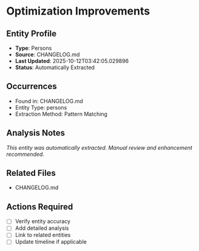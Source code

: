 # Optimization Improvements

## Entity Profile
- **Type**: Persons
- **Source**: CHANGELOG.md
- **Last Updated**: 2025-10-12T03:42:05.029896
- **Status**: Automatically Extracted

## Occurrences
- Found in: CHANGELOG.md
- Entity Type: persons
- Extraction Method: Pattern Matching

## Analysis Notes
*This entity was automatically extracted. Manual review and enhancement recommended.*

## Related Files
- CHANGELOG.md

## Actions Required
- [ ] Verify entity accuracy
- [ ] Add detailed analysis
- [ ] Link to related entities
- [ ] Update timeline if applicable
